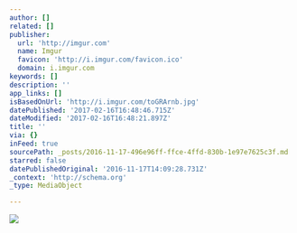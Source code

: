 ```yaml
---
author: []
related: []
publisher:
  url: 'http://imgur.com'
  name: Imgur
  favicon: 'http://i.imgur.com/favicon.ico'
  domain: i.imgur.com
keywords: []
description: ''
app_links: []
isBasedOnUrl: 'http://i.imgur.com/toGRArnb.jpg'
datePublished: '2017-02-16T16:48:46.715Z'
dateModified: '2017-02-16T16:48:21.897Z'
title: ''
via: {}
inFeed: true
sourcePath: _posts/2016-11-17-496e96ff-ffce-4ffd-830b-1e97e7625c3f.md
starred: false
datePublishedOriginal: '2016-11-17T14:09:28.731Z'
_context: 'http://schema.org'
_type: MediaObject

---
```

<article style=""><img src="http://imgur.com/toGRArnb.jpg" /></article>